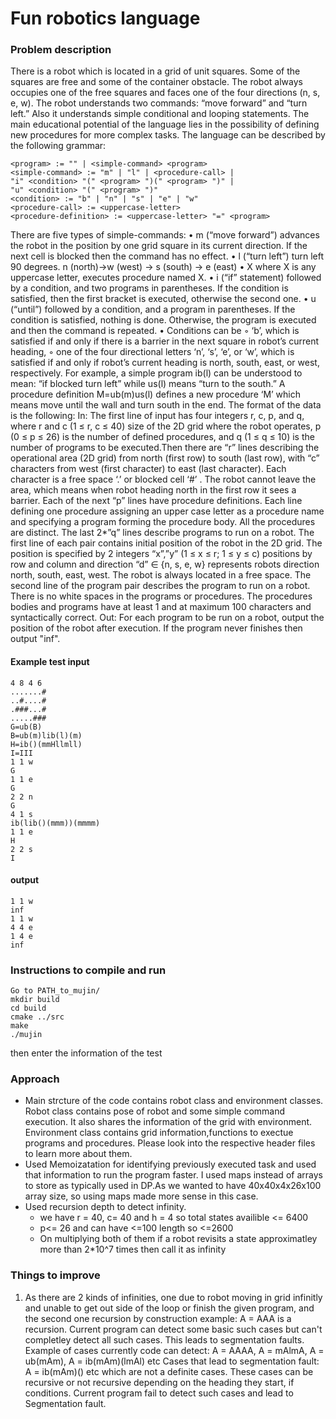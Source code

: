 # Fun robotics language

### Problem description
There is a robot which is located in a grid of unit squares. Some of the squares are free and some of the
container obstacle. The robot always occupies one of the free squares and faces one of the four
directions (n, s, e, w). The robot understands two commands: “move forward” and “turn left.” Also it
understands simple conditional and looping statements. The main educational potential of the language
lies in the possibility of defining new procedures for more complex tasks. The language can be
described by the following grammar:
```
<program> := "" | <simple-command> <program>
<simple-command> := "m" | "l" | <procedure-call> |
"i" <condition> "(" <program> ")(" <program> ")" |
"u" <condition> "(" <program> ")"
<condition> := "b" | "n" | "s" | "e" | "w"
<procedure-call> := <uppercase-letter>
<procedure-definition> := <uppercase-letter> "=" <program>
```

There are five types of simple-commands:
• m (“move forward”) advances the robot in the position by one grid square in its current
direction. If the next cell is blocked then the command has no effect.
• l (“turn left”) turn left 90 degrees. n (north)→w (west) → s (south) → e (east)
• X where X is any uppercase letter, executes procedure named X.
• i (“if” statement) followed by a condition, and two programs in parentheses. If the condition is
satisfied, then the first bracket is executed, otherwise the second one.
• u (“until”) followed by a condition, and a program in parentheses. If the condition is satisfied,
nothing is done. Otherwise, the program is executed and then the command is repeated.
• Conditions can be
◦ ‘b’, which is satisfied if and only if there is a barrier in the next square in robot’s current
heading,
◦ one of the four directional letters ‘n’, ‘s’, ‘e’, or ‘w’, which is satisfied if and only if robot’s
current heading is north, south, east, or west, respectively.
For example, a simple program ib(l) can be understood to mean: “if blocked turn left” while us(l)
means “turn to the south.” A procedure definition M=ub(m)us(l) defines a new procedure ‘M’ which
means move until the wall and turn south in the end.
The format of the data is the following:
In:
The first line of input has four integers r, c, p, and q, where r and c (1 ≤ r, c ≤ 40) size of the 2D grid
where the robot operates, p (0 ≤ p ≤ 26) is the number of defined procedures, and q (1 ≤ q ≤ 10) is the
number of programs to be executed.Then there are “r” lines describing the operational area (2D grid) from north (first row) to south (last
row), with “c” characters from west (first character) to east (last character). Each character is a free
space ‘.’ or blocked cell ‘#’ . The robot cannot leave the area, which means when robot heading north
in the first row it sees a barrier.
Each of the next “p” lines have procedure definitions. Each line defining one procedure assigning an
upper case letter as a procedure name and specifying a program forming the procedure body. All the
procedures are distinct.
The last 2*”q” lines describe programs to run on a robot. The first line of each pair contains initial
position of the robot in the 2D grid. The position is specified by 2 integers “x”,”y” (1 ≤ x ≤ r; 1 ≤ y ≤ c)
positions by row and column and direction “d” ∈ {n, s, e, w} represents robots direction north, south,
east, west. The robot is always located in a free space. The second line of the program pair describes
the program to run on a robot.
There is no white spaces in the programs or procedures.
The procedures bodies and programs have at least 1 and at maximum 100 characters and syntactically
correct.
Out:
For each program to be run on a robot, output the position of the robot after execution. If the program
never finishes then output "inf".

#### Example test input
```
4 8 4 6
.......#
..#....#
.###...#
.....###
G=ub(B)
B=ub(m)lib(l)(m)
H=ib()(mmHllmll)
I=III
1 1 w
G
1 1 e
G
2 2 n
G
4 1 s
ib(lib()(mmm))(mmmm)
1 1 e
H
2 2 s
I
```
####  output
```
1 1 w
inf
1 1 w
4 4 e
1 4 e
inf
```
### Instructions to compile and run
```
Go to PATH_to_mujin/
mkdir build
cd build
cmake ../src
make
./mujin
```
then enter the information of the test

### Approach
* Main strcture of the code contains robot class and environment classes. Robot class contains pose of robot and some simple command execution. It also shares the information of the grid with environment. Environment class contains grid information,functions to exectue programs and procedures. Please look into the respective header files to learn more about them. 
* Used Memoizatation for identifying previously executed task and used that information to run the program faster. I used maps instead of arrays to store as typically used in DP.As we wanted to have 40x40x4x26x100 array size, so using maps made more sense in this case.
* Used recursion depth to detect infinity. 
    * we have r = 40, c= 40 and h = 4 so total states availible <= 6400
    * p<= 26 and can have <=100 length so <=2600
    * On multiplying both of them if a robot revisits a state approximatley more than 2*10^7 times then call it as infinity

### Things to improve
1. As there are 2 kinds of infinities, one due to robot moving in grid infinitly and unable to get out side of the loop or finish the given program, and the second one recursion by construction example: A = AAA is a recursion. Current program can detect some basic such cases but can't completley detect all such cases. This leads to segmentation faults.
Example of cases currently code can detect: A = AAAA, A = mAlmA, A = ub(mAm), A = ib(mAm)(lmAl) etc
Cases that lead to segmentation fault: A = ib(mAm)() etc which are not a definite cases. These cases can be recursive or not recursive depending on the heading they start, if conditions. Current program fail to detect such cases and lead to Segmentation fault. 







